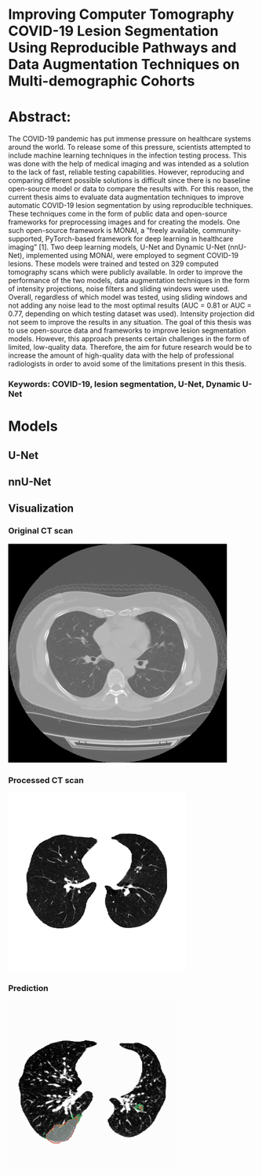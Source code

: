 # Improving Computer Tomography COVID-19 Lesion Segmentation Using Reproducible Pathways and Data Augmentation Techniques on Multi-demographic Cohorts

# Abstract:
The COVID-19 pandemic has put immense pressure on healthcare systems around the world. To release some of this pressure, scientists attempted to include machine learning techniques in the infection testing process. This was done with the help of medical imaging and was intended as a solution to the lack of fast, reliable testing capabilities. However, reproducing and comparing different possible solutions is difficult since there is no baseline open-source model or data to compare the results with. For this reason, the current thesis aims to evaluate data augmentation techniques to improve automatic COVID-19 lesion segmentation by using reproducible techniques. These techniques come in the form of public data and open-source frameworks for preprocessing images and for creating the models. One such open-source framework is MONAI, a ”freely available, community-supported, PyTorch-based framework for deep learning in healthcare imaging” [1]. Two deep learning models, U-Net and Dynamic U-Net (nnU-Net), implemented using MONAI, were employed to segment COVID-19 lesions. These models were trained and tested on 329 computed tomography scans which were publicly available. In order to improve the performance of the two models, data augmentation techniques in the form of intensity projections, noise filters and sliding windows were used. Overall, regardless of which model was tested, using sliding windows and not adding any noise lead to the most optimal results (AUC = 0.81 or AUC = 0.77, depending on which testing dataset was used). Intensity projection did not seem to improve the results in any situation. The goal of this thesis was to use open-source data and frameworks to improve lesion segmentation models. However, this approach presents certain challenges in the form of limited, low-quality data. Therefore, the aim for future research would be to increase the amount of high-quality data with the help of professional radiologists in order to avoid some of the limitations present in this thesis.


### **Keywords**: COVID-19, lesion segmentation, U-Net, Dynamic U-Net

# Models
## U-Net

## nnU-Net

## Visualization
### Original CT scan

![alt text](https://github.com/palfibogdan/3D-covid-segmentation/blob/617317b97fe5073c31707208660e0112a8d2db52/Visualization/notpreprocessed%20(1).jpg)

### Processed CT scan

![alt text](https://github.com/palfibogdan/3D-covid-segmentation/blob/617317b97fe5073c31707208660e0112a8d2db52/Visualization/original_crop.png)

### Prediction
![alt text](https://github.com/palfibogdan/3D-covid-segmentation/blob/617317b97fe5073c31707208660e0112a8d2db52/Visualization/prediction1.png)

